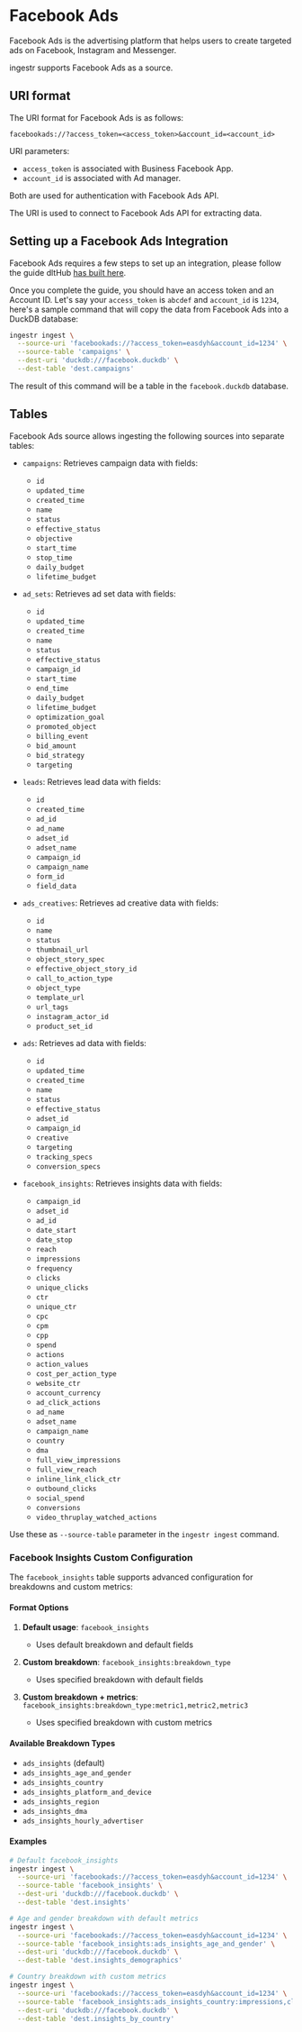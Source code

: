 # Facebook Ads

Facebook Ads is the advertising platform that helps users to create targeted ads on Facebook, Instagram and Messenger.

ingestr supports Facebook Ads as a source.

## URI format

The URI format for Facebook Ads is as follows:

```plaintext
facebookads://?access_token=<access_token>&account_id=<account_id>
```

URI parameters:

- `access_token` is associated with Business Facebook App.
- `account_id` is associated with Ad manager.

Both are used for authentication with Facebook Ads API.

The URI is used to connect to Facebook Ads API for extracting data.

## Setting up a Facebook Ads Integration

Facebook Ads requires a few steps to set up an integration, please follow the guide dltHub [has built here](https://dlthub.com/docs/dlt-ecosystem/verified-sources/facebook_ads#setup-guide).

Once you complete the guide, you should have an access token and an Account ID. Let's say your `access_token` is `abcdef` and `account_id` is `1234`, here's a sample command that will copy the data from Facebook Ads into a DuckDB database:

```sh
ingestr ingest \
  --source-uri 'facebookads://?access_token=easdyh&account_id=1234' \
  --source-table 'campaigns' \
  --dest-uri 'duckdb:///facebook.duckdb' \
  --dest-table 'dest.campaigns'
```

The result of this command will be a table in the `facebook.duckdb` database.

## Tables

Facebook Ads source allows ingesting the following sources into separate tables:

- `campaigns`: Retrieves campaign data with fields:
  - `id`
  - `updated_time`
  - `created_time`
  - `name`
  - `status`
  - `effective_status`
  - `objective`
  - `start_time`
  - `stop_time`
  - `daily_budget`
  - `lifetime_budget`

- `ad_sets`: Retrieves ad set data with fields:
  - `id`
  - `updated_time`
  - `created_time`
  - `name`
  - `status`
  - `effective_status`
  - `campaign_id`
  - `start_time`
  - `end_time`
  - `daily_budget`
  - `lifetime_budget`
  - `optimization_goal`
  - `promoted_object`
  - `billing_event`
  - `bid_amount`
  - `bid_strategy`
  - `targeting`

- `leads`: Retrieves lead data with fields:
  - `id`
  - `created_time`
  - `ad_id`
  - `ad_name`
  - `adset_id`
  - `adset_name`
  - `campaign_id`
  - `campaign_name`
  - `form_id`
  - `field_data`

- `ads_creatives`: Retrieves ad creative data with fields:
  - `id`
  - `name`
  - `status`
  - `thumbnail_url`
  - `object_story_spec`
  - `effective_object_story_id`
  - `call_to_action_type`
  - `object_type`
  - `template_url`
  - `url_tags`
  - `instagram_actor_id`
  - `product_set_id`

- `ads`: Retrieves ad data with fields:
  - `id`
  - `updated_time`
  - `created_time`
  - `name`
  - `status`
  - `effective_status`
  - `adset_id`
  - `campaign_id`
  - `creative`
  - `targeting`
  - `tracking_specs`
  - `conversion_specs`

- `facebook_insights`: Retrieves insights data with fields:
  - `campaign_id`
  - `adset_id`
  - `ad_id`
  - `date_start`
  - `date_stop`
  - `reach`
  - `impressions`
  - `frequency`
  - `clicks`
  - `unique_clicks`
  - `ctr`
  - `unique_ctr`
  - `cpc`
  - `cpm`
  - `cpp`
  - `spend`
  - `actions`
  - `action_values`
  - `cost_per_action_type`
  - `website_ctr`
  - `account_currency`
  - `ad_click_actions`
  - `ad_name`
  - `adset_name`
  - `campaign_name`
  - `country`
  - `dma`
  - `full_view_impressions`
  - `full_view_reach`
  - `inline_link_click_ctr`
  - `outbound_clicks`
  - `social_spend`
  - `conversions`
  - `video_thruplay_watched_actions`

Use these as `--source-table` parameter in the `ingestr ingest` command.

### Facebook Insights Custom Configuration

The `facebook_insights` table supports advanced configuration for breakdowns and custom metrics:

#### Format Options

1. **Default usage**: `facebook_insights`
   - Uses default breakdown and default fields

2. **Custom breakdown**: `facebook_insights:breakdown_type`
   - Uses specified breakdown with default fields

3. **Custom breakdown + metrics**: `facebook_insights:breakdown_type:metric1,metric2,metric3`
   - Uses specified breakdown with custom metrics

#### Available Breakdown Types

- `ads_insights` (default)
- `ads_insights_age_and_gender`
- `ads_insights_country`
- `ads_insights_platform_and_device`
- `ads_insights_region`
- `ads_insights_dma`
- `ads_insights_hourly_advertiser`

#### Examples

```sh
# Default facebook_insights
ingestr ingest \
  --source-uri 'facebookads://?access_token=easdyh&account_id=1234' \
  --source-table 'facebook_insights' \
  --dest-uri 'duckdb:///facebook.duckdb' \
  --dest-table 'dest.insights'

# Age and gender breakdown with default metrics
ingestr ingest \
  --source-uri 'facebookads://?access_token=easdyh&account_id=1234' \
  --source-table 'facebook_insights:ads_insights_age_and_gender' \
  --dest-uri 'duckdb:///facebook.duckdb' \
  --dest-table 'dest.insights_demographics'

# Country breakdown with custom metrics
ingestr ingest \
  --source-uri 'facebookads://?access_token=easdyh&account_id=1234' \
  --source-table 'facebook_insights:ads_insights_country:impressions,clicks,spend,reach,cpm,ctr' \
  --dest-uri 'duckdb:///facebook.duckdb' \
  --dest-table 'dest.insights_by_country'
```
